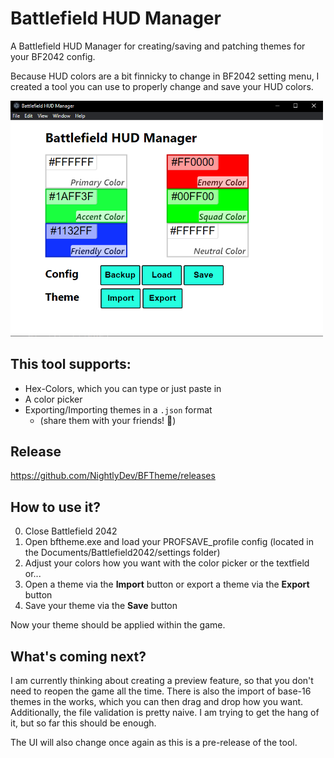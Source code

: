 # Battlefield HUD Manager

A Battlefield HUD Manager for creating/saving and patching themes for your BF2042 config.

Because HUD colors are a bit finnicky to change in BF2042 setting menu, I created a tool you can use to properly change and save your HUD colors.

<img src="window.png" alt="App overview" width=500px>

## This tool supports:
- Hex-Colors, which you can type or just paste in
- A color picker
- Exporting/Importing themes in a `.json` format
  - (share them with your friends! 👀)

## Release
https://github.com/NightlyDev/BFTheme/releases

## How to use it?
0. Close Battlefield 2042
1. Open bftheme.exe and load your PROFSAVE_profile config (located in the Documents/Battlefield2042/settings folder)
2. Adjust your colors how you want with the color picker or the textfield or...
2. Open a theme via the **Import** button or export a theme via the **Export** button
3. Save your theme via the **Save** button

Now your theme should be applied within the game.

## What's coming next?

I am currently thinking about creating a preview feature, so that you don't need to reopen the game all the time.
There is also the import of base-16 themes in the works, which you can then drag and drop how you want.
Additionally, the file validation is pretty naive. I am trying to get the hang of it, but so far this should be enough.

The UI will also change once again as this is a pre-release of the tool.
